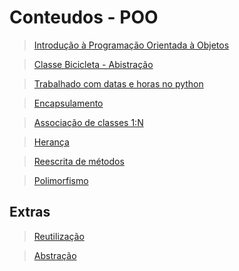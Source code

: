 # Conteudos - POO

> [Introdução à Programação Orientada à Objetos](/segundo-periodo/poo/conteudos/introducao-a-poo/)

> [Classe Bicicleta - Abistração](/segundo-periodo/poo/conteudos/abstracao/)

> [Trabalhado com datas e horas no python](/segundo-periodo/poo/conteudos/trabalhando-com-datas-e-horas-no-python/Como%20trabalhar%20com%20data%20e%20hora%20no%20Python-Copy.pdf)

> [Encapsulamento](/segundo-periodo/poo/conteudos/emcapsulamento/POO_encapsulamento.pdf)

> [Associação de classes 1:N](/segundo-periodo/poo/conteudos/associacao_de_classes/)

> [Herança](/segundo-periodo/poo/conteudos/heranca/)

>[Reescrita de métodos](/segundo-periodo/poo/conteudos/reescrita-de-metodos/poo_reescrita_de_métodos.pdf)

> [Polimorfismo](/segundo-periodo/poo/conteudos/polimorfismo/Programação%20Orientada%20à%20Objetos_polimorfismo.pdf)

## Extras

> [Reutilização](/segundo-periodo/poo/conteudos/reutilizacao/)

> [Abstração](/segundo-periodo/poo/conteudos/abstracao/)
